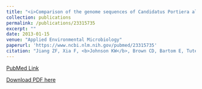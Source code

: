 ```yaml
---
title: "<i>Comparison of the genome sequences of Candidatus Portiera aleyrodidarum primary endosymbionts of the whitefly Bemisia tabaci B and Q biotypes</i>"
collection: publications
permalink: /publications/23315735
excerpt: "" 
date: 2013-01-15
venue: "Applied Environmental Microbiology"
paperurl: 'https://www.ncbi.nlm.nih.gov/pubmed/23315735'
citation: "Jiang ZF, Xia F, <b>Johnson KW</b>, Brown CD, Bartom E, Tuteja JH, Stevens R, Grossman RL, Brumin M, White KP, Ghanim M. Appl Environ Microbiol. 2013 Mar;79(5):1757-9. doi: 10.1128/AEM.02976-12. Epub 2013 Jan 11. PubMed ID: 23315735"
---
```


[PubMed Link](https://www.ncbi.nlm.nih.gov/pubmed/23315735)

[Download PDF here](https://kippjohnson.com/files/23315735.pdf)

<script type='text/javascript' src='https://d1bxh8uas1mnw7.cloudfront.net/assets/embed.js'></script>
<div class='altmetric-embed' data-badge-type="medium-donut" data-doi="10.1128/AEM.02976-12" data-hide-no-mentions="true" data-hide-less-than="2" class="altmetric-embed"></div>
